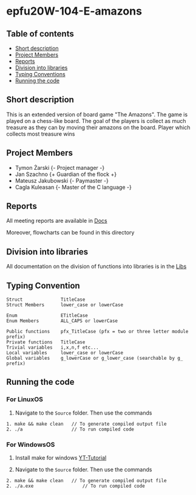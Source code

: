 # epfu20W-104-E-amazons

## Table of contents

- [Short description](#short-description)
- [Project Members](#project-members)
- [Reports](#reports)
- [Division into libraries](#division-into-libraries)
- [Typing Conventions](#typing-convention)
- [Running the code](#running-the-code)

## Short description

This is an extended version of board game "The Amazons".
The game is played on a chess-like board.
The goal of the players is collect as much treasure as they can by moving their amazons on the board.
Player which collects most treasure wins

## Project Members

- Tymon Żarski {- Project manager -}
- Jan Szachno {+ Guardian of the flock +}
- Mateusz Jakubowski {- Paymaster -}
- Cagla Kuleasan {- Master of the C language -}

## Reports

All meeting reports are available in [Docs](https://gitlab-stud.elka.pw.edu.pl/mjakubo3/epfu20w-104-E-amazons/-/tree/master/Docs 'Projets Docs')

Moreover, flowcharts can be found in this directory

## Division into libraries

All documentation on the division of functions into libraries is in the [Libs](https://gitlab-stud.elka.pw.edu.pl/mjakubo3/epfu20w-104-E-amazons/-/blob/master/Lib/ 'Projects Libs')

## Typing Convention

```
Struct              TitleCase
Struct Members      lower_case or lowerCase

Enum                ETitleCase
Enum Members        ALL_CAPS or lowerCase

Public functions    pfx_TitleCase (pfx = two or three letter module prefix)
Private functions   TitleCase
Trivial variables   i,x,n,f etc...
Local variables     lower_case or lowerCase
Global variables    g_lowerCase or g_lower_case (searchable by g_ prefix)
```

## Running the code

### For LinuxOS

1. Navigate to the `Source` folder.
   Then use the commands

```
1. make && make clean   // To generate compiled output file
2. ./a                  // To run compiled code
```

### For WindowsOS

1. Install make for windows [YT-Tutorial](https://www.youtube.com/watch?v=taCJhnBXG_w 'Projects Libs')

2. Navigate to the `Source` folder.
   Then use the commands

```
2. make && make clean   // To generate compiled output file
2. ./a.exe                  // To run compiled code
```
